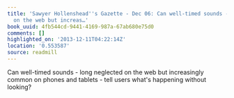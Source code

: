```yaml
---
title: 'Sawyer Hollenshead''s Gazette - Dec 06: Can well-timed sounds - long neglected
  on the web but increas…'
book_uuid: 4fb544cd-9441-4169-987a-67ab680e75d0
comments: []
highlighted_on: '2013-12-11T04:22:14Z'
location: '0.553587'
source: readmill
---
```


Can well-timed sounds - long neglected on the web but increasingly common on phones and tablets - tell users what's happening without looking?